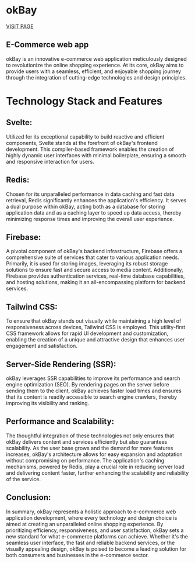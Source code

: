 # okBay

[VISIT PAGE](https://ok-bay-oqfwxo66fa-lz.a.run.app)

## E-Commerce web app

okBay is an innovative e-commerce web application meticulously designed to revolutionize the online shopping experience. At its core, okBay aims to provide users with a seamless, efficient, and enjoyable shopping journey through the integration of cutting-edge technologies and design principles.

# Technology Stack and Features

## Svelte: 

Utilized for its exceptional capability to build reactive and efficient components, Svelte stands at the forefront of okBay's frontend development. This compiler-based framework enables the creation of highly dynamic user interfaces with minimal boilerplate, ensuring a smooth and responsive interaction for users.

## Redis:

Chosen for its unparalleled performance in data caching and fast data retrieval, Redis significantly enhances the application's efficiency. It serves a dual purpose within okBay, acting both as a database for storing application data and as a caching layer to speed up data access, thereby minimizing response times and improving the overall user experience.

## Firebase:

A pivotal component of okBay's backend infrastructure, Firebase offers a comprehensive suite of services that cater to various application needs. Primarily, it is used for storing images, leveraging its robust storage solutions to ensure fast and secure access to media content. Additionally, Firebase provides authentication services, real-time database capabilities, and hosting solutions, making it an all-encompassing platform for backend services.

## Tailwind CSS:

To ensure that okBay stands out visually while maintaining a high level of responsiveness across devices, Tailwind CSS is employed. This utility-first CSS framework allows for rapid UI development and customization, enabling the creation of a unique and attractive design that enhances user engagement and satisfaction.

## Server-Side Rendering (SSR):

okBay leverages SSR capabilities to improve its performance and search engine optimization (SEO). By rendering pages on the server before sending them to the client, okBay achieves faster load times and ensures that its content is readily accessible to search engine crawlers, thereby improving its visibility and ranking.

## Performance and Scalability:

The thoughtful integration of these technologies not only ensures that okBay delivers content and services efficiently but also guarantees scalability. As the user base grows and the demand for more features increases, okBay's architecture allows for easy expansion and adaptation without compromising on performance. The application's caching mechanisms, powered by Redis, play a crucial role in reducing server load and delivering content faster, further enhancing the scalability and reliability of the service.

## Conclusion:

In summary, okBay represents a holistic approach to e-commerce web application development, where every technology and design choice is aimed at creating an unparalleled online shopping experience. By prioritizing efficiency, responsiveness, and user satisfaction, okBay sets a new standard for what e-commerce platforms can achieve. Whether it's the seamless user interface, the fast and reliable backend services, or the visually appealing design, okBay is poised to become a leading solution for both consumers and businesses in the e-commerce sector.
